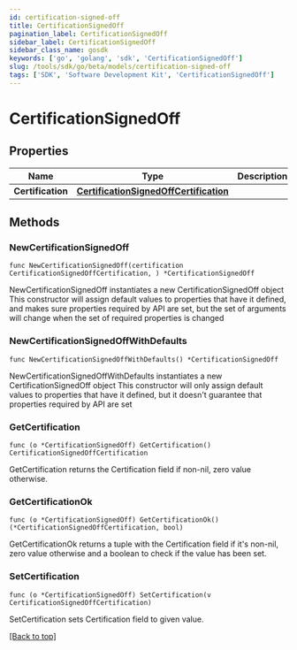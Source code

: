 ```yaml
---
id: certification-signed-off
title: CertificationSignedOff
pagination_label: CertificationSignedOff
sidebar_label: CertificationSignedOff
sidebar_class_name: gosdk
keywords: ['go', 'golang', 'sdk', 'CertificationSignedOff'] 
slug: /tools/sdk/go/beta/models/certification-signed-off
tags: ['SDK', 'Software Development Kit', 'CertificationSignedOff']
---
```


# CertificationSignedOff

## Properties

Name | Type | Description | Notes
------------ | ------------- | ------------- | -------------
**Certification** |  [**CertificationSignedOffCertification**](certification-signed-off-certification) |  | 

## Methods

### NewCertificationSignedOff

`func NewCertificationSignedOff(certification CertificationSignedOffCertification, ) *CertificationSignedOff`

NewCertificationSignedOff instantiates a new CertificationSignedOff object
This constructor will assign default values to properties that have it defined,
and makes sure properties required by API are set, but the set of arguments
will change when the set of required properties is changed

### NewCertificationSignedOffWithDefaults

`func NewCertificationSignedOffWithDefaults() *CertificationSignedOff`

NewCertificationSignedOffWithDefaults instantiates a new CertificationSignedOff object
This constructor will only assign default values to properties that have it defined,
but it doesn't guarantee that properties required by API are set

### GetCertification

`func (o *CertificationSignedOff) GetCertification() CertificationSignedOffCertification`

GetCertification returns the Certification field if non-nil, zero value otherwise.

### GetCertificationOk

`func (o *CertificationSignedOff) GetCertificationOk() (*CertificationSignedOffCertification, bool)`

GetCertificationOk returns a tuple with the Certification field if it's non-nil, zero value otherwise
and a boolean to check if the value has been set.

### SetCertification

`func (o *CertificationSignedOff) SetCertification(v CertificationSignedOffCertification)`

SetCertification sets Certification field to given value.



[[Back to top]](#) 


